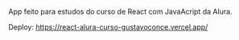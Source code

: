 
App feito para estudos do curso de React com JavaAcript da Alura.

Deploy: https://react-alura-curso-gustavoconce.vercel.app/
